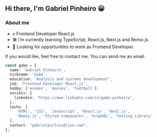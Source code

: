 ## Hi there, I'm Gabriel Pinheiro 😀

### About me

- ✊ Frontend Developer React.js
- 🛠️ I’m currently learning TypeScript, React.js, Next.js and Remix.js.
- 🔎 Looking for opportunities to work as Frontend Developer.

If you would like, feel free to contact me. You can send me an email.

```ts
const gabe = {
  name: 'Gabriel Pinheiro',
  nickname: 'Gabe',
  education: 'Analysis and systems development',
  job: 'Frontend Developer React.js',
  hobby: ['animes', 'movies', 'football'],
  socials: {
    linkedin: 'https://www.linkedin.com/in/gabe-pinheiro',
  },
  techs: [
     'HTML', 'CSS', 'Javascript', 'React.js', 'Next.js',
     'Remix.js', 'Styled components', 'GraphQL', 'Testing Library'
  ],
  contact: "gabrielpsilvas@live.com",
};
```

<!--
Here are some ideas to get you started:

- 🔭 I’m currently working on ...
- 🌱 I’m currently learning ...
- 👯 I’m looking to collaborate on ...
- 🤔 I’m looking for help with ...
- 💬 Ask me about ...
- 📫 How to reach me: ...
- 😄 Pronouns: ...
- ⚡ Fun fact: ...
-->
